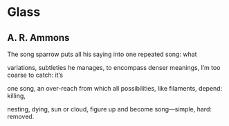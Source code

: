 # Glass
## A. R. Ammons
The song
sparrow puts all his
saying
into one
repeated song:
what

variations, subtleties
he manages,
to encompass denser
meanings, I’m
too coarse
to catch: it’s

one song, an over-reach
from which
all possibilities,
like filaments,
depend:
killing,

nesting, dying,
sun or cloud,
figure up
and become
song—simple, hard:
removed.